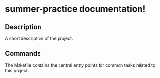 # summer-practice documentation!

## Description

A short description of the project.

## Commands

The Makefile contains the central entry points for common tasks related to this project.

